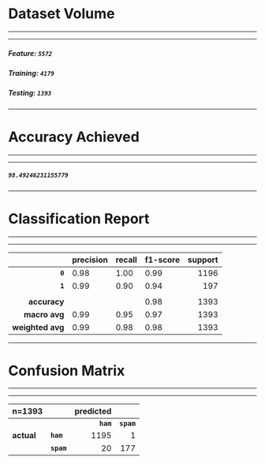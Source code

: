 # Dataset Volume
***********************************
***********************************
##### Feature: ```5572```
##### Training: ```4179```
##### Testing: ```1393```
***********************************

# Accuracy Achieved
***********************************
***********************************
##### ```98.49246231155779```
***********************************

# Classification Report
***********************************
***********************************
|                  | **precision** | **recall**   | **f1-score** | **support** |
|-----------------:|---------------|--------------|--------------|------------:|
| **```0```**      | 0.98          | 1.00         | 0.99         | 1196        |
| **```1```**      | 0.99          | 0.90         | 0.94         | 197         |
|                  |               |              |              |             |
| **accuracy**     |               |              | 0.98         | 1393        |
| **macro avg**    | 0.99          | 0.95         | 0.97         | 1393        |
| **weighted avg** | 0.99          | 0.98         | 0.98         | 1393        |

***********************************

# Confusion Matrix
***********************************
***********************************
| **n=1393** |                | **predicted** |                |
|------------|----------------|--------------:|---------------:|
|            |                | **```ham```** | **```spam```** |
| **actual** | **```ham```**  | 1195          | 1              |
|            | **```spam```** | 20            | 177            |

